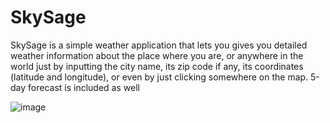 # **SkySage**

SkySage is a simple weather application that lets you gives you detailed weather information about the place where you are, or anywhere in the world just by inputting the city name, its zip code if any, its coordinates (latitude and longitude), or even by just clicking somewhere on the map.
5-day forecast is included as well

![image](https://github.com/Kero562/SkySage/assets/70548510/71460266-e2b9-4ac7-83c9-ade03af9b543)

